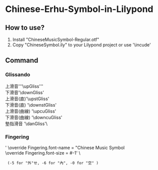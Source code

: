 # Chinese-Erhu-Symbol-in-Lilypond
## How to use?
  1. Install "ChineseMusicSymbol-Regular.otf"
  2. Copy "ChineseSymbol.ily" to your Lilypond project or use '\incude'
     
## Command

### Glissando

  上滑音'''\upGliss'''\
  下滑音'\downGliss'\
  上滑音(直)'\upstGliss'\
  下滑音(直) '\downstGliss'\
  上滑音(曲線) '\upcuGliss'\
  下滑音(曲線) '\downcuGliss'\
  墊指滑音 '\danGliss'\
### Fingering
  ' \override Fingering.font-name = "Chinese Music Symbol \
     \override Fingering.font-size = #-1' \

     (-5 for "外"ㄝ, -6 for "內", -0 for "空" )
